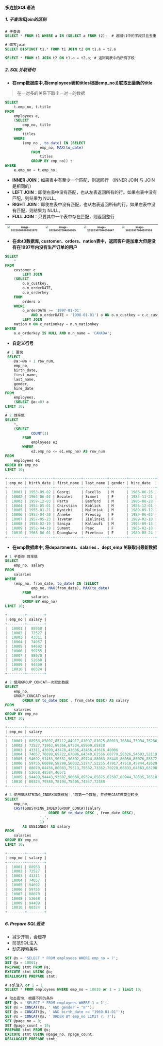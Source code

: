 #### 多连接SQL语法

##### 1. 子查询和join的区别

```sql
# 子查询
SELECT * FROM t1 WHERE a IN (SELECT a FROM t2);  # 返回t1中的字段并且去重

# 改写join
SELECT DISTINCT t1.* FROM t1 JOIN t2 ON t1.a = t2.a

SELECT * FROM t1 JOIN t2 ON t1.a = t2.a; # 返回两表中的所有字段
```

##### 2. SQL关联语句

* **在emp数据库中,将employees表和titles根据emp_no关联取出最新的title**

> 在一对多的关系下取出一对一的数据

```sql
SELECT 
    t.emp_no, t.title
FROM
    employees e,
    (SELECT 
        emp_no, title
    FROM
        titles
    WHERE
        (emp_no , to_date) IN (SELECT 
                emp_no, MAX(to_date)
            FROM
                titles
            GROUP BY emp_no)) t
WHERE
    e.emp_no = t.emp_no;
```

- **INNER JOIN**：如果表中有至少一个匹配，则返回行 （INNER JOIN 与 JOIN 是相同的）
- **LEFT JOIN**：即使右表中没有匹配，也从左表返回所有的行。如果右表中没有匹配，则结果为 NULL。
- **RIGHT JOIN**：即使左表中没有匹配，也从右表返回所有的行。如果左表中没有匹配，则结果为 NULL。
- **FULL JOIN**：只要其中一个表中存在匹配，则返回整行

| <img src="/Users/lemoba/Library/Application Support/typora-user-images/image-20220307093912872.png" alt="image-20220307093912872" style="zoom:50%;" /> | <img src="/Users/lemoba/Library/Application Support/typora-user-images/image-20220307094036055.png" alt="image-20220307094036055" style="zoom:50%;" /> | <img src="/Users/lemoba/Library/Application Support/typora-user-images/image-20220307094052647.png" alt="image-20220307094052647" style="zoom:50%;" /> | <img src="/Users/lemoba/Library/Application Support/typora-user-images/image-20220307094107503.png" alt="image-20220307094107503" style="zoom:50%;" /> |
| ------------------------------------------------------------ | ------------------------------------------------------------ | ------------------------------------------------------------ | ------------------------------------------------------------ |

* **在dbt3数据库, customer、orders、nation表中，返回客户是加拿大但是没有在1997年内没有生产订单的用户**

```sql
SELECT 
    *
FROM
    customer c
        LEFT JOIN
    (SELECT 
        o.o_custkey,
        o.o_orderDATE,
        o.o_orderkey
    FROM
        orders o
    WHERE
        o_orderDATE >= '1997-01-01'
            AND o_orderDATE < '1998-01-01') o ON o.o_custkey = c.c_custkey
        LEFT JOIN
    nation n ON c_nationkey = n.n_nationkey
WHERE
    o.o_orderkey IS NULL AND n.n_name = 'CANADA';
```

* **自定义行号**

```sql
 # 1 更快
 SELECT 
    @a:=@a + 1 row_num,
    emp_no,
    birth_date,
    first_name,
    last_name,
    gender,
    hire_date
FROM
    employees,
    (SELECT @a:=0) a
LIMIT 10;

# 2 效率低
SELECT 
    *,
    (SELECT 
            COUNT(1)
        FROM
            employees e2
        WHERE
            e2.emp_no <= e1.emp_no) AS row_num
FROM
    employees e1
ORDER BY emp_no
LIMIT 10;
    
+--------+------------+------------+-----------+--------+------------+---------+
| emp_no | birth_date | first_name | last_name | gender | hire_date  | row_num |
+--------+------------+------------+-----------+--------+------------+---------+
|  10001 | 1953-09-02 | Georgi     | Facello   | M      | 1986-06-26 |       1 |
|  10002 | 1964-06-02 | Bezalel    | Simmel    | F      | 1985-11-21 |       2 |
|  10003 | 1959-12-03 | Parto      | Bamford   | M      | 1986-08-28 |       3 |
|  10004 | 1954-05-01 | Chirstian  | Koblick   | M      | 1986-12-01 |       4 |
|  10005 | 1955-01-21 | Kyoichi    | Maliniak  | M      | 1989-09-12 |       5 |
|  10006 | 1953-04-20 | Anneke     | Preusig   | F      | 1989-06-02 |       6 |
|  10007 | 1957-05-23 | Tzvetan    | Zielinski | F      | 1989-02-10 |       7 |
|  10008 | 1958-02-19 | Saniya     | Kalloufi  | M      | 1994-09-15 |       8 |
|  10009 | 1952-04-19 | Sumant     | Peac      | F      | 1985-02-18 |       9 |
|  10010 | 1963-06-01 | Duangkaew  | Piveteau  | F      | 1989-08-24 |      10 |
+--------+------------+------------+-----------+--------+------------+---------+
```

* **在emp数据库中, 将departments、salaries 、dept_emp  关联取出最新数据**

```sql
# 1 子查询 效率低
SELECT 
    emp_no, salary
FROM
    salaries
WHERE
    (emp_no, from_date, to_date) IN (SELECT 
            emp_no, MAX(from_date), MAX(to_date)
        FROM
            salaries
        GROUP BY emp_no)
LIMIT 10;

+--------+--------+
| emp_no | salary |
+--------+--------+
|  10001 |  88958 |
|  10002 |  72527 |
|  10003 |  43311 |
|  10004 |  74057 |
|  10005 |  94692 |
|  10006 |  59755 |
|  10007 |  88070 |
|  10008 |  52668 |
|  10009 |  94409 |
|  10010 |  80324 |
+--------+--------+

# 2 使用GROUP_CONCAT一次取出数据
SELECT 
    emp_no,
    GROUP_CONCAT(salary
        ORDER BY to_date DESC , from_date DESC) AS salary
FROM
    salaries
GROUP BY emp_no
LIMIT 10;

+--------+-------------------------------------------------------------------------------------------------------------+
| emp_no | salary                                                                                                      |
+--------+-------------------------------------------------------------------------------------------------------------+
|  10001 | 88958,85097,85112,84917,81097,81025,80013,76884,75994,75286,74333,71046,66961,66596,66074,62102,60117       |
|  10002 | 72527,71963,69366,67534,65909,65828                                                                         |
|  10003 | 43311,43699,43478,43636,43466,43616,40006                                                                   |
|  10004 | 74057,70698,69722,67096,64340,62566,60770,58326,54693,52119,50594,48271,46065,42542,42283,40054             |
|  10005 | 94692,91453,90531,90392,89724,88063,88448,86050,85076,85572,83735,82621,78228                               |
|  10006 | 59755,60098,58299,56032,53747,52255,47917,47518,45844,42629,42085,40000                                     |
|  10007 | 88070,84456,80083,79513,75582,73362,70220,68833,64563,63208,63475,62745,60740,56724                         |
|  10008 | 52668,48584,46671                                                                                           |
|  10009 | 94409,94443,93507,90668,89324,85875,82507,80944,78335,76518,74612,71434,70889,69042,66302,64780,64604,60929 |
|  10010 | 80324,79580,78194,75405,74347,72488                                                                         |
+--------+-------------------------------------------------------------------------------------------------------------+

# 3 使用SUBSTRING_INDEX函数根据','取第一个数据, 并使用CAST做类型转换
SELECT 
    emp_no,
    CAST(SUBSTRING_INDEX(GROUP_CONCAT(salary
                    ORDER BY to_date DESC , from_date DESC),
                ',',
                1)
        AS UNSIGNED) AS salary
FROM
    salaries
GROUP BY emp_no
LIMIT 10;

+--------+--------+
| emp_no | salary |
+--------+--------+
|  10001 | 88958  |
|  10002 | 72527  |
|  10003 | 43311  |
|  10004 | 74057  |
|  10005 | 94692  |
|  10006 | 59755  |
|  10007 | 88070  |
|  10008 | 52668  |
|  10009 | 94409  |
|  10010 | 80324  |
+--------+--------+

```

##### 6. **Prepare SQL语法**

* 减少开销，会缓存
* 防范SQL注入
* 动态搜索条件

```sql
SET @s = 'SELECT * FROM employees WHERE emp_no = ?';
SET @a = 10001;
PREPARE stmt FROM @s;
EXECUTE stmt USING @a;
DEALLOCATE PREPARE stmt;

# sql注入 or 1 = 1
SELECT * FROM employees WHERE emp_no = 10010 or 1 = 1 limit 10;

# 动态查询, 根据不同的条件
SET @s = 'SELECT * FROM employees WHERE 1 = 1';
SET @s = CONCAT(@s, ' AND gender = "m"');
SET @s = CONCAT(@s, ' AND birth_date >= "1960-01-01"');
SET @s = CONCAT(@s, ' ORDER BY emp_no LIMIT ?, ?');
SET @page_no = 0;
SET @page_count = 10;
PREPARE stmt FROM @s;
EXECUTE stmt USING @page_no, @page_count;
DEALLOCATE PREPARE stmt;
```

